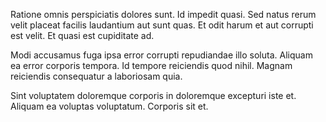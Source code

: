 Ratione omnis perspiciatis dolores sunt. Id impedit quasi. Sed natus rerum velit placeat facilis laudantium aut sunt quas. Et odit harum et aut corrupti est velit. Et quasi est cupiditate ad.
 Modi accusamus fuga ipsa error corrupti repudiandae illo soluta. Aliquam ea error corporis tempora. Id tempore reiciendis quod nihil. Magnam reiciendis consequatur a laboriosam quia.
 Sint voluptatem doloremque corporis in doloremque excepturi iste et. Aliquam ea voluptas voluptatum. Corporis sit et.